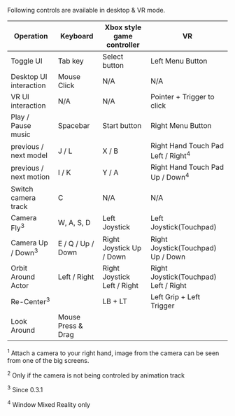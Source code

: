 Following controls are available in desktop & VR mode.


Operation | Keyboard | Xbox style game controller | VR
--- | --- | --- | ---
Toggle UI | Tab key | Select button | Left Menu Button
Desktop UI interaction | Mouse Click | N/A | N/A
VR UI interaction | N/A | N/A | Pointer + Trigger to click
Play / Pause music | Spacebar | Start button | Right Menu Button
previous / next model | J / L | X / B | Right Hand Touch Pad Left / Right<sup>4</sup>
previous / next motion | I / K | Y / A | Right Hand Touch Pad Up / Down<sup>4</sup>
Switch camera track | C | N/A | N/A
Camera Fly<sup>3</sup> | W, A, S, D | Left Joystick | Left Joystick(Touchpad)
Camera Up / Down<sup>3</sup> | E / Q / Up / Down | Right Joystick Up / Down | Right Joystick(Touchpad) Up / Down
Orbit Around Actor | Left / Right | Right Joystick Left / Right | Right Joystick(Touchpad) Left / Right
Re-Center<sup>3</sup> | | LB + LT | Left Grip + Left Trigger 
Look Around | Mouse Press & Drag | | 


<sup>1</sup> Attach a camera to your right hand, image from the camera can be seen from one of the big screens.

<sup>2</sup> Only if the camera is not being controled by animation track

<sup>3</sup> Since 0.3.1 

<sup>4</sup> Window Mixed Reality only
